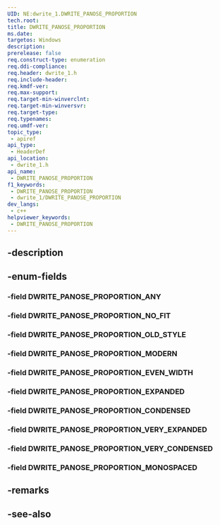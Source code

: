 ```yaml
---
UID: NE:dwrite_1.DWRITE_PANOSE_PROPORTION
tech.root: 
title: DWRITE_PANOSE_PROPORTION
ms.date: 
targetos: Windows
description: 
prerelease: false
req.construct-type: enumeration
req.ddi-compliance: 
req.header: dwrite_1.h
req.include-header: 
req.kmdf-ver: 
req.max-support: 
req.target-min-winverclnt: 
req.target-min-winversvr: 
req.target-type: 
req.typenames: 
req.umdf-ver: 
topic_type:
 - apiref
api_type:
 - HeaderDef
api_location:
 - dwrite_1.h
api_name:
 - DWRITE_PANOSE_PROPORTION
f1_keywords:
 - DWRITE_PANOSE_PROPORTION
 - dwrite_1/DWRITE_PANOSE_PROPORTION
dev_langs:
 - c++
helpviewer_keywords:
 - DWRITE_PANOSE_PROPORTION
---
```


## -description

## -enum-fields

### -field DWRITE_PANOSE_PROPORTION_ANY

### -field DWRITE_PANOSE_PROPORTION_NO_FIT

### -field DWRITE_PANOSE_PROPORTION_OLD_STYLE

### -field DWRITE_PANOSE_PROPORTION_MODERN

### -field DWRITE_PANOSE_PROPORTION_EVEN_WIDTH

### -field DWRITE_PANOSE_PROPORTION_EXPANDED

### -field DWRITE_PANOSE_PROPORTION_CONDENSED

### -field DWRITE_PANOSE_PROPORTION_VERY_EXPANDED

### -field DWRITE_PANOSE_PROPORTION_VERY_CONDENSED

### -field DWRITE_PANOSE_PROPORTION_MONOSPACED

## -remarks

## -see-also


